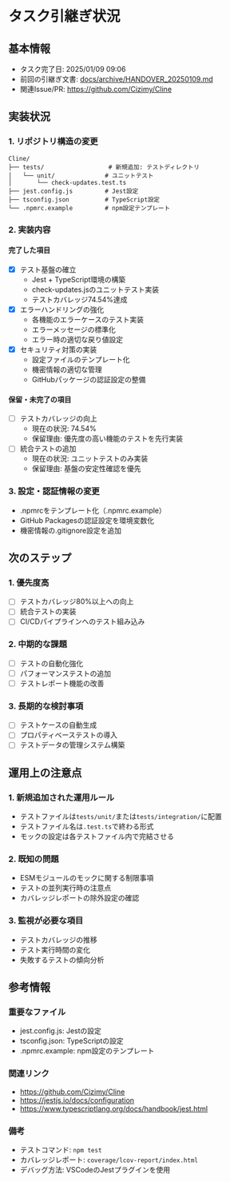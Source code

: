 # タスク引継ぎ状況

## 基本情報

- タスク完了日: 2025/01/09 09:06
- 前回の引継ぎ文書: [docs/archive/HANDOVER_20250109.md](archive/HANDOVER_20250109.md)
- 関連Issue/PR: https://github.com/Cizimy/Cline

## 実装状況

### 1. リポジトリ構造の変更
```
Cline/
├── tests/                  # 新規追加: テストディレクトリ
│   └── unit/              # ユニットテスト
│       └── check-updates.test.ts
├── jest.config.js         # Jest設定
├── tsconfig.json          # TypeScript設定
└── .npmrc.example         # npm設定テンプレート
```

### 2. 実装内容
#### 完了した項目
- [x] テスト基盤の確立
  - Jest + TypeScript環境の構築
  - check-updates.jsのユニットテスト実装
  - テストカバレッジ74.54%達成
- [x] エラーハンドリングの強化
  - 各機能のエラーケースのテスト実装
  - エラーメッセージの標準化
  - エラー時の適切な戻り値設定
- [x] セキュリティ対策の実装
  - 設定ファイルのテンプレート化
  - 機密情報の適切な管理
  - GitHubパッケージの認証設定の整備

#### 保留・未完了の項目
- [ ] テストカバレッジの向上
  - 現在の状況: 74.54%
  - 保留理由: 優先度の高い機能のテストを先行実装
- [ ] 統合テストの追加
  - 現在の状況: ユニットテストのみ実装
  - 保留理由: 基盤の安定性確認を優先

### 3. 設定・認証情報の変更
- .npmrcをテンプレート化（.npmrc.example）
- GitHub Packagesの認証設定を環境変数化
- 機密情報の.gitignore設定を追加

## 次のステップ

### 1. 優先度高
- [ ] テストカバレッジ80%以上への向上
- [ ] 統合テストの実装
- [ ] CI/CDパイプラインへのテスト組み込み

### 2. 中期的な課題
- [ ] テストの自動化強化
- [ ] パフォーマンステストの追加
- [ ] テストレポート機能の改善

### 3. 長期的な検討事項
- [ ] テストケースの自動生成
- [ ] プロパティベーステストの導入
- [ ] テストデータの管理システム構築

## 運用上の注意点

### 1. 新規追加された運用ルール
- テストファイルは`tests/unit/`または`tests/integration/`に配置
- テストファイル名は`.test.ts`で終わる形式
- モックの設定は各テストファイル内で完結させる

### 2. 既知の問題
- ESMモジュールのモックに関する制限事項
- テストの並列実行時の注意点
- カバレッジレポートの除外設定の確認

### 3. 監視が必要な項目
- テストカバレッジの推移
- テスト実行時間の変化
- 失敗するテストの傾向分析

## 参考情報

### 重要なファイル
- jest.config.js: Jestの設定
- tsconfig.json: TypeScriptの設定
- .npmrc.example: npm設定のテンプレート

### 関連リンク
- https://github.com/Cizimy/Cline
- https://jestjs.io/docs/configuration
- https://www.typescriptlang.org/docs/handbook/jest.html

### 備考
- テストコマンド: `npm test`
- カバレッジレポート: `coverage/lcov-report/index.html`
- デバッグ方法: VSCodeのJestプラグインを使用
